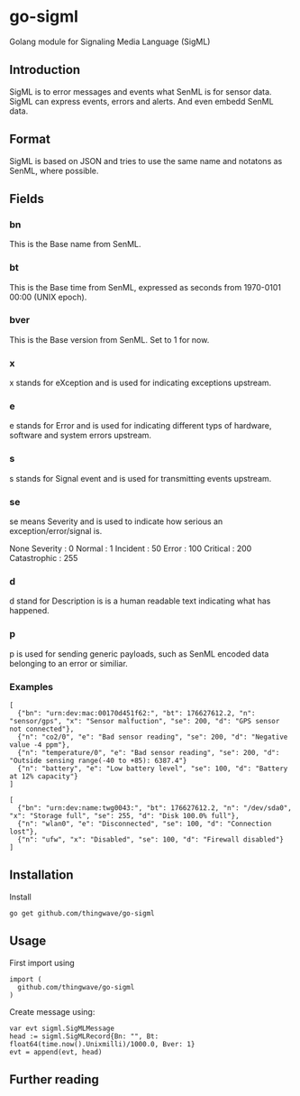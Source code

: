# go-sigml
Golang module for Signaling Media Language (SigML)

## Introduction
SigML is to error messages and events what SenML is for sensor data.
SigML can express events, errors and alerts. And even embedd SenML data.

## Format
SigML is based on JSON and tries to use the same name and notatons as SenML, where possible.

## Fields

### bn
This is the Base name from SenML.
### bt
This is the Base time from SenML, expressed as seconds from 1970-0101 00:00 (UNIX epoch).
### bver
This is the Base version from SenML. Set to 1 for now.

### x
x stands for eXception and is used for indicating exceptions upstream.
### e
e stands for Error and is used for indicating different typs of hardware, software and system errors upstream.
### s
s stands for Signal event and is used for transmitting events upstream.

### se
se means Severity and is used to indicate how serious an exception/error/signal is.

None Severity : 0
Normal        : 1
Incident      : 50
Error         : 100
Critical      : 200
Catastrophic  : 255

### d
d stand for Description is is a human readable text indicating what has happened.

### p
p is used for sending generic payloads, such as SenML encoded data belonging to an error or similiar.

### Examples

```
[
  {"bn": "urn:dev:mac:00170d451f62:", "bt": 176627612.2, "n": "sensor/gps", "x": "Sensor malfuction", "se": 200, "d": "GPS sensor not connected"},
  {"n": "co2/0", "e": "Bad sensor reading", "se": 200, "d": "Negative value -4 ppm"},
  {"n": "temperature/0", "e": "Bad sensor reading", "se": 200, "d": "Outside sensing range(-40 to +85): 6387.4"}
  {"n": "battery", "e": "Low battery level", "se": 100, "d": "Battery at 12% capacity"}
]
```


```
[
  {"bn": "urn:dev:name:twg0043:", "bt": 176627612.2, "n": "/dev/sda0", "x": "Storage full", "se": 255, "d": "Disk 100.0% full"},
  {"n": "wlan0", "e": "Disconnected", "se": 100, "d": "Connection lost"},
  {"n": "ufw", "x": "Disabled", "se": 100, "d": "Firewall disabled"}
]
```

## Installation
Install
```
go get github.com/thingwave/go-sigml
```


## Usage
First import using

```
import (
  github.com/thingwave/go-sigml
)
```

Create message using:
```
var evt sigml.SigMLMessage
head := sigml.SigMLRecord{Bn: "", Bt: float64(time.now().Unixmilli)/1000.0, Bver: 1}
evt = append(evt, head)

```
## Further reading

